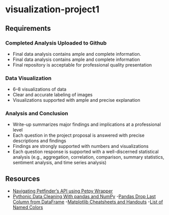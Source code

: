 # visualization-project1

## Requirements
### Completed Analysis Uploaded to Github
- Final data analysis contains ample and complete information.
- Final data analysis contains ample and complete information
- Final repository is acceptable for professional quality presentation

### Data Visualization
- 6–8 visualizations of data
- Clear and accurate labeling of images
- Visualizations supported with ample and precise explanation

### Analysis and Conclusion

- Write-up summarizes major findings and implications at a professional level
- Each question in the project proposal is answered with precise descriptions and findings
- Findings are strongly supported with numbers and visualizations
- Each question response is supported with a well-discerned statistical analysis (e.g., aggregation, correlation, comparison, summary statistics, sentiment analysis, and time series analysis)

## Resources
- [Navigating Petfinder’s API using Petpy Wrapper](https://medium.com/analytics-vidhya/navigating-petfinders-api-using-petpy-wrapper-2cf085c33d75)
- [Pythonic Data Cleaning With pandas and NumPy](https://realpython.com/python-data-cleaning-numpy-pandas/)
-[Pandas Drop Last Column from DataFrame](https://sparkbyexamples.com/pandas/pandas-drop-last-column-from-dataframe-2/#:~:text=using%20iloc%5B%5D-,Using%20DataFrame.,the%20last%20column%20from%20DataFrame.)
-[Matplotlib Cheatsheets and Handouts](https://matplotlib.org/cheatsheets/)
-[List of Named Colors](https://matplotlib.org/stable/gallery/color/named_colors.html)
